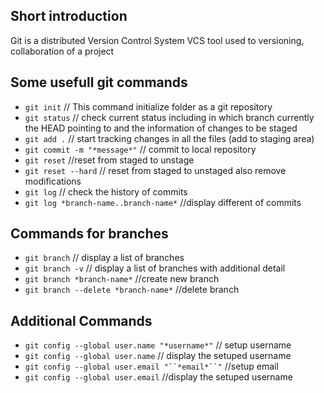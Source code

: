 
## Short introduction

Git is a distributed Version Control System  VCS tool used to versioning, collaboration of a project

## Some usefull git commands

 - `git init`                           // This command initialize folder as a git repository
 - `git status`                         // check current status including in which branch currently the HEAD pointing to and the information of changes to be staged
 - `git add .`                          // start tracking changes in all the files (add to staging area)
 - `git commit -m "*message*"`          // commit to local repository
 - `git reset`                          //reset from staged to unstage
 - `git reset --hard`                   // reset from staged to unstaged also remove modifications
 - `git log`                            // check the history of commits
 - `git log *branch-name..branch-name*` //display different of commits

## Commands for branches

- `git branch`                          // display a list of branches
- `git branch -v`                       // display a list of branches with additional detail
- `git branch *branch-name*`            //create new branch 
- `git branch --delete *branch-name*`   //delete branch

## Additional Commands

- `git config --global user.name "*username*"` // setup username
- `git config --global user.name`              // display the setuped username
- `git config --global user.email "``*email*``"`   //setup email
- `git config --global user.email`             //display the setuped username